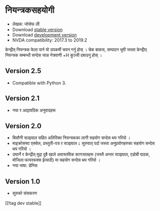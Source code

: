# नियन्त्रकसहयोगी #

* लेखक: जोसेफ ली
* Download [stable version][1]
* Download [development version][2]
* NVDA compatibility: 2017.3 to 2019.2

केन्द्रीत् नियन्त्रक फेला पार्न यो उपकर्मी चयन गर्नु होस् । चेक बाकस,
सम्पादन भूमी जस्ता केन्द्रीत् नियन्त्रक सम्बन्धी सन्देस जान्न  नेत्रवाणी +H
कुञ्जी दबाउनु होस् । 

## Version 2.5

* Compatible with Python 3.

## Version 2.1

* नया र अद्यावदिक अनुवादहरू

## Version 2.0

* बिसौनी सञ्झ्याल सहित अतिरिक्त नियन्त्रकका लागी सहयोग सन्देस थप गरियो ।
* माइक्रोसफ्ट एक्सेल, प्रस्तुती-पत्र र सञ्झ्याल ८ सुरुवात् पर्दा जस्ता
  अनुप्रयोगहरुका सहयोग सन्देस थप गरियो । 
*  उघार्ने र केन्द्रीत् मुद्रा दुबै खाले अवास्तविक कागजातहरू (जस्तै अन्तर
  सञ्झ्याल, एडोबी पाठक, मोजिला फायरफक्स  ईत्यादी) मा सहयोग सन्देस थप गरियो ।   
* नया भाषा: डेनिस

## Version 1.0

* सुरुको संसकरण


[[!tag dev stable]]

[1]: https://addons.nvda-project.org/files/get.php?file=cua

[2]: https://addons.nvda-project.org/files/get.php?file=cua-dev
